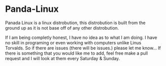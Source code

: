 # Panda-Linux
Panada Linux is a linux distrobution, this distrobution is built from the ground up as it is not base off of any other distrobution.


 If I am being completly honest, I have no idea as to what I am doing. I have no skill in programing or even working with computers unlike Linus Torvalds.
 So if there are issues (there will be issues.) please let me know... 
 If there is something that you would like me to add, feel free make a pull request and I will look at them every Saturday & Sunday.
 

